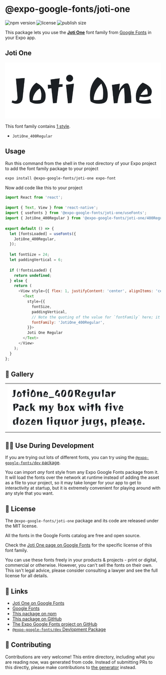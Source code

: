 # @expo-google-fonts/joti-one

![npm version](https://flat.badgen.net/npm/v/@expo-google-fonts/joti-one)
![license](https://flat.badgen.net/github/license/expo/google-fonts)
![publish size](https://flat.badgen.net/packagephobia/install/@expo-google-fonts/joti-one)

This package lets you use the [**Joti One**](https://fonts.google.com/specimen/Joti+One) font family from [Google Fonts](https://fonts.google.com/) in your Expo app.

## Joti One

![Joti One](./font-family.png)

This font family contains [1 style](#-gallery).

- `JotiOne_400Regular`

## Usage

Run this command from the shell in the root directory of your Expo project to add the font family package to your project
```sh
expo install @expo-google-fonts/joti-one expo-font
```

Now add code like this to your project
```js
import React from 'react';

import { Text, View } from 'react-native';
import { useFonts } from '@expo-google-fonts/joti-one/useFonts';
import { JotiOne_400Regular } from '@expo-google-fonts/joti-one/400Regular';

export default () => {
  let [fontsLoaded] = useFonts({
    JotiOne_400Regular,
  });

  let fontSize = 24;
  let paddingVertical = 6;

  if (!fontsLoaded) {
    return undefined;
  } else {
    return (
      <View style={{ flex: 1, justifyContent: 'center', alignItems: 'center' }}>
        <Text
          style={{
            fontSize,
            paddingVertical,
            // Note the quoting of the value for `fontFamily` here; it expects a string!
            fontFamily: 'JotiOne_400Regular',
          }}>
          Joti One Regular
        </Text>
      </View>
    );
  }
};

```

## 🔡 Gallery


||||
|-|-|-|
|![JotiOne_400Regular](.//400Regular/JotiOne_400Regular.ttf.png)||||


## 👩‍💻 Use During Development

If you are trying out lots of different fonts, you can try using the [`@expo-google-fonts/dev` package](https://github.com/expo/google-fonts/tree/master/font-packages/dev#readme).

You can import *any* font style from any Expo Google Fonts package from it. It will load the fonts
over the network at runtime instead of adding the asset as a file to your project, so it may take longer
for your app to get to interactivity at startup, but it is extremely convenient
for playing around with any style that you want.

## 📖 License

The `@expo-google-fonts/joti-one` package and its code are released under the MIT license.

All the fonts in the Google Fonts catalog are free and open source.

Check the [Joti One page on Google Fonts](https://fonts.google.com/specimen/Joti+One) for the specific license of this font family.

You can use these fonts freely in your products & projects - print or digital, commercial or otherwise. However, you can't sell the fonts on their own. This isn't legal advice, please consider consulting a lawyer and see the full license for all details.

## 🔗 Links

- [Joti One on Google Fonts](https://fonts.google.com/specimen/Joti+One)
- [Google Fonts](https://fonts.google.com/)
- [This package on npm](https://www.npmjs.com/package/@expo-google-fonts/joti-one)
- [This package on GitHub](https://github.com/expo/google-fonts/tree/master/font-packages/joti-one)
- [The Expo Google Fonts project on GitHub](https://github.com/expo/google-fonts)
- [`@expo-google-fonts/dev` Devlopment Package](https://github.com/expo/google-fonts/tree/master/font-packages/dev)

## 🤝 Contributing

Contributions are very welcome! This entire directory, including what you are reading now, was generated from code. Instead of submitting PRs to this directly, please make contributions to [the generator](https://github.com/expo/google-fonts/tree/master/packages/generator) instead.

